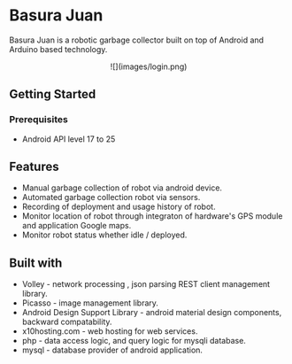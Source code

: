 # Basura Juan

Basura Juan is a robotic garbage collector built on top of Android and Arduino based technology.

<p align="center">
  ![](images/login.png)
</p>

## Getting Started

### Prerequisites

- Android API level 17 to 25

## Features

- Manual garbage collection of robot via android device.
- Automated garbage collection robot via sensors.
- Recording of deployment and usage history of robot.
- Monitor location of robot through integraton of hardware's GPS module and application Google maps.
- Monitor robot status whether idle / deployed.

## Built with

- Volley - network processing , json parsing  REST client management library. 
- Picasso - image management library.
- Android Design Support Library - android material design components, backward compatability.
- x10hosting.com - web hosting for web services.
- php - data access logic, and query logic for mysqli database.
- mysql - database provider of android application.



